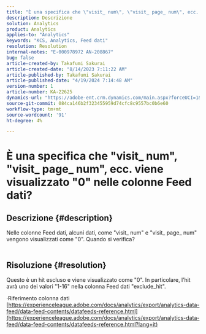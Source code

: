 ```yaml
---
title: "È una specifica che \"visit_ num\", \"visit_ page_ num\", ecc. sono visualizzati come \"0\" nelle colonne Feed dati?"
description: Descrizione
solution: Analytics
product: Analytics
applies-to: "Analytics"
keywords: "KCS, Analytics, Feed dati"
resolution: Resolution
internal-notes: "E-000978972 AN-208867"
bug: false
article-created-by: Takafumi Sakurai
article-created-date: "8/14/2023 7:11:22 AM"
article-published-by: Takafumi Sakurai
article-published-date: "4/19/2024 7:14:48 AM"
version-number: 1
article-number: KA-22625
dynamics-url: "https://adobe-ent.crm.dynamics.com/main.aspx?forceUCI=1&pagetype=entityrecord&etn=knowledgearticle&id=088605c1-713a-ee11-bdf4-6045bd006295"
source-git-commit: 084ca146b2f323455959d74cfc8c9557bc0b6e60
workflow-type: tm+mt
source-wordcount: '91'
ht-degree: 4%

---
```


# È una specifica che &quot;visit_ num&quot;, &quot;visit_ page_ num&quot;, ecc. viene visualizzato &quot;0&quot; nelle colonne Feed dati?

## Descrizione {#description}

Nelle colonne Feed dati, alcuni dati, come &quot;visit_ num&quot; e &quot;visit_ page_ num&quot; vengono visualizzati come &quot;0&quot;. Quando si verifica?
<br> 

## Risoluzione {#resolution}


Questo è un hit escluso e viene visualizzato come &quot;0&quot;. In particolare, l’hit avrà uno dei valori &quot;1-16&quot; nella colonna Feed dati &quot;exclude_hit&quot;.

·Riferimento colonna dati
[https://experienceleague.adobe.com/docs/analytics/export/analytics-data-feed/data-feed-contents/datafeeds-reference.html](https://experienceleague.adobe.com/docs/analytics/export/analytics-data-feed/data-feed-contents/datafeeds-reference.html?lang=it)
